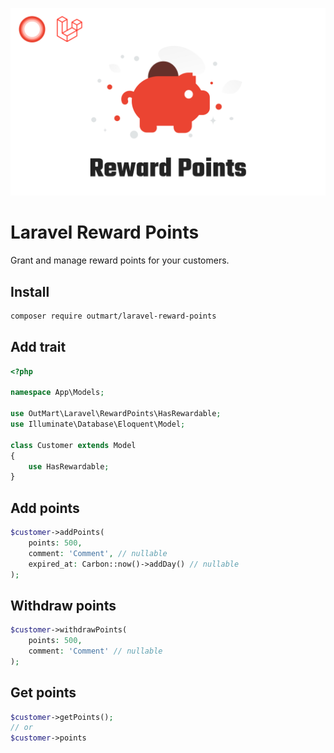 <p align="center"><a href="#" target="_blank"><img src="./cover.jpg"/></a></p>

# Laravel Reward Points

Grant and manage reward points for your customers.

## Install

```bash
composer require outmart/laravel-reward-points
```

## Add trait

```php
<?php

namespace App\Models;

use OutMart\Laravel\RewardPoints\HasRewardable;
use Illuminate\Database\Eloquent\Model;

class Customer extends Model
{
    use HasRewardable;
}
```

## Add points

```php
$customer->addPoints(
    points: 500,
    comment: 'Comment', // nullable
    expired_at: Carbon::now()->addDay() // nullable
);
```

## Withdraw points

```php
$customer->withdrawPoints(
    points: 500,
    comment: 'Comment' // nullable
);
```

## Get points

```php
$customer->getPoints();
// or
$customer->points
```
